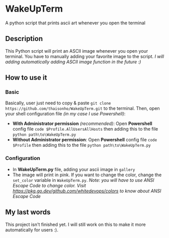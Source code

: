 # WakeUpTerm

A python script that prints ascii art whenever you open the terminal

## Description

This Python script will print an ASCII image whenever you open your terminal. You have to manually adding your favorite image to the script. 
*I will adding automatically adding ASCII image function in the future :)*

## How to use it

### Basic

Basically, user just need to copy & paste `git clone https://github.com/thaisonho/WakeUpTerm.git` to the terminal.
Then, open your shell configuration file *(in my case I use Powershell)*:

- **With Administrator permission** *(recommended)*:
Open **Powershell** config file `code $Profile.AllUsersAllHosts` then adding this to the file `python path\to\WakeUpTerm.py`
- **Without Administrator permission**:
Open **Powershell** config file `code $Profile` then adding this to the file `python path\to\WakeUpTerm.py`

### Configuration

- In **WakeUpTerm.py** file, adding your ascii image in `gallery`
- The image will print in pink. If you want to change the color, change the `set_color` variable in `WakeUpTerm.py`. *Note: you will have to use ANSI Escape Code to change color. Visit <https://pkg.go.dev/github.com/whitedevops/colors> to know about ANSI Escape Code*

## My last words

This project isn't finished yet. I will still work on this to make it more automatically for users :).
